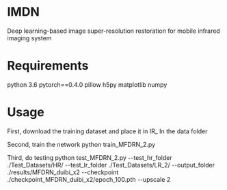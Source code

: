 # IMDN
Deep learning-based image super-resolution restoration for mobile infrared imaging system

# Requirements
python 3.6
pytorch==0.4.0
pillow
h5py
matplotlib
numpy

# Usage
First, download the training dataset and place it in IR_ In the data folder

Second, train the network
python train_MFDRN_2.py

Third, do testing
python test_MFDRN_2.py  --test_hr_folder ./Test_Datasets/HR/ --test_lr_folder ./Test_Datasets/LR_2/ --output_folder ./results/MFDRN_duibi_x2 --checkpoint ./checkpoint_MFDRN_duibi_x2/epoch_100.pth --upscale 2
